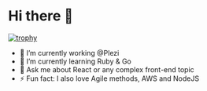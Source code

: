 # Hi there 👋

[![trophy](https://github-profile-trophy.vercel.app/?username=clemios&theme=discord&no-frame=true&no-bg=true&margin-w=15)](https://github.com/ryo-ma/github-profile-trophy)

- 🔭 I’m currently working @Plezi
- 🌱 I’m currently learning Ruby & Go
- 💬 Ask me about React or any complex front-end topic
- ⚡ Fun fact: I also love Agile methods, AWS and NodeJS

